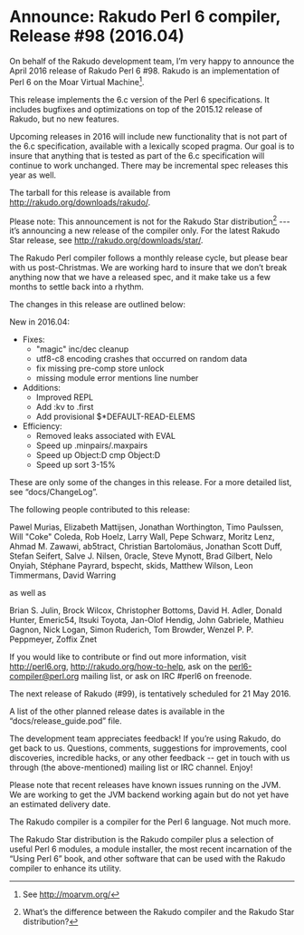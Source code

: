 # Announce: Rakudo Perl 6 compiler, Release #98 (2016.04)

On behalf of the Rakudo development team, I’m very happy to announce the
April 2016 release of Rakudo Perl 6 #98. Rakudo is an implementation of
Perl 6 on the Moar Virtual Machine[^1].

This release implements the 6.c version of the Perl 6 specifications.
It includes bugfixes and optimizations on top of
the 2015.12 release of Rakudo, but no new features.

Upcoming releases in 2016 will include new functionality that is not
part of the 6.c specification, available with a lexically scoped
pragma. Our goal is to insure that anything that is tested as part of the
6.c specification will continue to work unchanged. There may be incremental
spec releases this year as well.

The tarball for this release is available from <http://rakudo.org/downloads/rakudo/>.

Please note: This announcement is not for the Rakudo Star
distribution[^2] --- it’s announcing a new release of the compiler
only. For the latest Rakudo Star release, see
<http://rakudo.org/downloads/star/>.

The Rakudo Perl compiler follows a monthly release cycle, but please bear
with us post-Christmas. We are working hard to insure that we don’t break
anything now that we have a released spec, and it make take us a few months
to settle back into a rhythm.

The changes in this release are outlined below:

New in 2016.04:
 + Fixes:
   + "magic" inc/dec cleanup
   + utf8-c8 encoding crashes that occurred on random data
   + fix missing pre-comp store unlock
   + missing module error mentions line number
 + Additions:
   + Improved REPL
   + Add :kv to .first
   + Add provisional $*DEFAULT-READ-ELEMS
 + Efficiency:
   + Removed leaks associated with EVAL
   + Speed up .minpairs/.maxpairs
   + Speed up Object:D cmp Object:D
   + Speed up sort 3-15%

These are only some of the changes in this release. For a more
detailed list, see “docs/ChangeLog”.

The following people contributed to this release:

Pawel Murias, Elizabeth Mattijsen, Jonathan Worthington, Timo Paulssen,
Will "Coke" Coleda, Rob Hoelz, Larry Wall, Pepe Schwarz, Moritz Lenz,
Ahmad M. Zawawi, ab5tract, Christian Bartolomäus, Jonathan Scott Duff,
Stefan Seifert, Salve J. Nilsen, 0racle, Steve Mynott, Brad Gilbert,
Nelo Onyiah, Stéphane Payrard, bspecht, skids, Matthew Wilson,
Leon Timmermans, David Warring

as well as

Brian S. Julin, Brock Wilcox, Christopher Bottoms, David H. Adler, Donald Hunter, Emeric54, Itsuki Toyota, Jan-Olof Hendig, John Gabriele, Mathieu Gagnon, Nick Logan, Simon Ruderich, Tom Browder, Wenzel P. P. Peppmeyer, Zoffix Znet

If you would like to contribute or find out more information, visit
<http://perl6.org>, <http://rakudo.org/how-to-help>, ask on the
<perl6-compiler@perl.org> mailing list, or ask on IRC #perl6 on freenode.

The next release of Rakudo (#99), is tentatively scheduled for 21 May 2016.

A list of the other planned release dates is available in the
“docs/release_guide.pod” file.

The development team appreciates feedback! If you’re using Rakudo, do
get back to us. Questions, comments, suggestions for improvements, cool
discoveries, incredible hacks, or any other feedback -- get in touch with
us through (the above-mentioned) mailing list or IRC channel. Enjoy!

Please note that recent releases have known issues running on the JVM.
We are working to get the JVM backend working again but do not yet have
an estimated delivery date.

[^1]: See <http://moarvm.org/>

[^2]: What’s the difference between the Rakudo compiler and the Rakudo
Star distribution?

The Rakudo compiler is a compiler for the Perl 6 language.
Not much more.

The Rakudo Star distribution is the Rakudo compiler plus a selection
of useful Perl 6 modules, a module installer, the most recent
incarnation of the “Using Perl 6” book, and other software that can
be used with the Rakudo compiler to enhance its utility.
